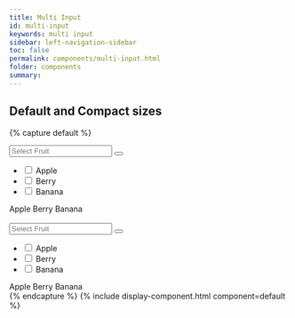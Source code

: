 ```yaml
---
title: Multi Input
id: multi-input
keywords: multi input
sidebar: left-navigation-sidebar
toc: false
permalink: components/multi-input.html
folder: components
summary:
---
```



## Default and Compact sizes

{% capture default %}
<div class="fd-multi-input">
    <div class="fd-multi-input-field">
        <div class="fd-popover">
            <div class="fd-popover__control">
                <div class="fd-combobox-control" aria-label="Image label" aria-controls="F4GcX348a"
                aria-expanded="false" aria-haspopup="true">
                    <div class="fd-input-group fd-input-group--after">
                        <input type="text" class="fd-form-control" id="" placeholder="Select Fruit">
                        <span class="fd-input-group__addon fd-input-group__addon--after
                        fd-input-group__addon--button">
                            <button class=" fd-button--light sap-icon--navigation-down-arrow"></button>
                        </span>
                    </div>
                </div>
            </div>
            <div class="fd-popover__body fd-popover__body--no-arrow" aria-hidden="true" id="F4GcX348a">
                <nav class="fd-menu">
                <ul class="fd-menu__list">
                    <li>
                        <label for="a1" class="fd-menu__item">
                            <input type="checkbox" class="fd-checkbox" id="a1">
                            Apple
                        </label>
                    </li>
                    <li>
                        <label for="b1" class="fd-menu__item">
                            <input type="checkbox" class="fd-checkbox" id="b1">
                            Berry
                        </label>
                    </li>
                    <li>
                        <label for="c1" class="fd-menu__item">
                            <input type="checkbox" class="fd-checkbox" id="c1">
                            Banana
                        </label>
                    </li>
                </ul>
                </nav>
            </div>
        </div>
    </div>
    <div class="fd-multi-input-tags">
        <span class="fd-token" role="button">Apple</span>
        <span class="fd-token" role="button">Berry</span>
        <span class="fd-token" role="button">Banana</span>
    </div>
</div>

<br>

<div class="fd-multi-input">
    <div class="fd-multi-input-field">
        <div class="fd-popover">
            <div class="fd-popover__control">
                <div class="fd-combobox-control" aria-label="Image label" aria-controls="F4GcX34a"
                aria-expanded="false" aria-haspopup="true">
                    <div class="fd-input-group fd-input-group--after fd-input-group--compact">
                        <input type="text" class="fd-form-control fd-form-control--compact" id="" placeholder="Select Fruit">
                        <span class="fd-input-group__addon fd-input-group__addon--after
                        fd-input-group__addon--button">
                            <button class=" fd-button--light sap-icon--navigation-down-arrow"></button>
                        </span>
                    </div>
                </div>
            </div>
            <div class="fd-popover__body fd-popover__body--no-arrow" aria-hidden="true" id="F4GcX34a">
                <nav class="fd-menu">
                <ul class="fd-menu__list">
                    <li>
                        <label for="a2" class="fd-menu__item">
                            <input type="checkbox" class="fd-checkbox" id="a2">
                            Apple
                        </label>
                    </li>
                    <li>
                        <label for="b2" class="fd-menu__item">
                            <input type="checkbox" class="fd-checkbox" id="b2">
                            Berry
                        </label>
                    </li>
                    <li>
                        <label for="c2" class="fd-menu__item">
                            <input type="checkbox" class="fd-checkbox" id="c2">
                            Banana
                        </label>
                    </li>
                </ul>
                </nav>
            </div>
        </div>
    </div>
    <div class="fd-multi-input-tags">
        <span class="fd-token" role="button">Apple</span>
        <span class="fd-token" role="button">Berry</span>
        <span class="fd-token" role="button">Banana</span>
    </div>
</div>
{% endcapture %}
{% include display-component.html component=default %}
